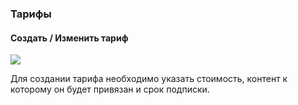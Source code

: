 ### Тарифы

#### Создать / Изменить тариф

[![](https://file.modx.pro/files/7/6/2/762ab8f04b918f2efe8f740e4f4ae558s.jpg)](https://file.modx.pro/files/7/6/2/762ab8f04b918f2efe8f740e4f4ae558.png)

Для создании тарифа необходимо указать стоимость, контент к которому он будет привязан и срок подписки.

[4]: /ru/01_Компоненты/22_PayAndSee/01_Интерфейс/04_Контент.md
[5]: /ru/01_Компоненты/22_PayAndSee/01_Интерфейс/05_Тарифы.md
[6]: /ru/01_Компоненты/22_PayAndSee/01_Интерфейс/06_Клиенты.md
[7]: /ru/01_Компоненты/22_PayAndSee/01_Интерфейс/07_Подписки.md
[8]: /ru/01_Компоненты/22_PayAndSee/01_Интерфейс/08_Статусы.md
[9]: /ru/01_Компоненты/22_PayAndSee/01_Интерфейс/09_Оповещения.md

